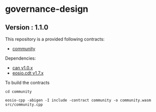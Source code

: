 # governance-design

## Version : 1.1.0

This repository is a provided following contracts:

   * [community](./community)


Dependencies:
* [can v1.0.x](https://github.com/canfoundation/CAN/releases/tag/can-v1.0.0)
* [eosio.cdt v1.7.x](https://github.com/EOSIO/eosio.cdt/releases/tag/v1.7.0)

To build the contracts 

```
cd community

eosio-cpp -abigen -I include -contract community -o community.wasm src/community.cpp
```
